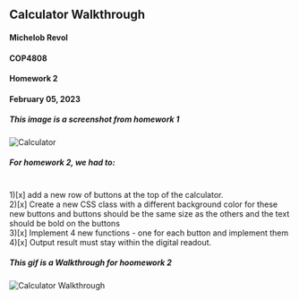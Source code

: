 ## Calculator Walkthrough

#### Michelob Revol
#### COP4808
#### Homework 2
#### February 05, 2023

##### This image is a screenshot from homework 1

![Calculator](https://github.com/cop4808-spring-2023-fullstack-web/cop4808-git-and-github-fundamentals-SizomanHuxley/HW1Screenshot.png "Calculator from homework 1")


##### For homework 2, we had to: 
<br> 1)[x] add a new row of buttons at the top of the calculator.
<br> 2)[x] Create a new CSS class with a different background color for these new buttons and buttons should be the same size as the others and the text should be bold on the buttons
<br> 3)[x] Implement 4 new functions - one for each button and implement them 
<br> 4)[x] Output result must stay within the digital readout.

##### This gif is a Walkthrough for hoomework 2

<img src='https://media3.giphy.com/media/gTlWOkXJkkspzIllwp/giphy.gif' title='Calculator Walkthrough' width='' alt='Calculator Walkthrough' />

​